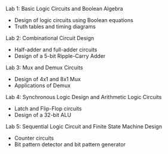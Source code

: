 Lab 1: Basic Logic Circuits and Boolean Algebra
* Design of logic circuits using Boolean equations
* Truth tables and timing diagrams

Lab 2: Combinational Circuit Design
* Half-adder and full-adder circuits
* Design of a 5-bit Ripple-Carry Adder

Lab 3: Mux and Demux Circuits
* Design of 4x1 and 8x1 Mux
* Applications of Demux

Lab 4: Synchronous Logic Design and Arithmetic Logic Circuits
* Latch and Flip-Flop circuits
* Design of a 32-bit ALU

Lab 5: Sequential Logic Circuit and Finite State Machine Design
* Counter circuits
* Bit pattern detector and bit pattern generator
